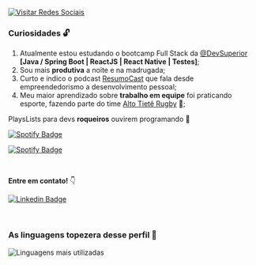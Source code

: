 <a href="https://linktr.ee/biacoelho"><img src="https://i.imgur.com/Q6jYDIR.png" title="Visitar Redes Sociais" /></a>


### Curiosidades :unlock:


1. Atualmente estou estudando o bootcamp Full Stack da [@DevSuperior](https://github.com/devsuperior) **[Java / Spring Boot | ReactJS | React Native | Testes]**;
2. Sou mais **produtiva** a noite e na madrugada;
3. Curto e indico o podcast [ResumoCast](https://www.resumocast.com.br) que fala desde empreendedorismo a desenvolvimento pessoal;
4. Meu maior aprendizado sobre **trabalho em equipe** foi praticando esporte, fazendo parte do time [Alto Tietê Rugby](https://www.instagram.com/altotieterugby) 🏉;


PlaysLists para devs **roqueiros** ouvirem programando :metal:

[![Spotify Badge](https://img.shields.io/badge/Instrumental%20Madness-Spotify-sucess)](https://open.spotify.com/playlist/37i9dQZF1DWUk47CLxI4Uo?si=KC8xEY-XQ52UUYx0iqBcFA)


[![Spotify Badge](https://img.shields.io/badge/Vampire%20Party-Spotify-sucess)](https://open.spotify.com/playlist/16aetRuek20SdGN5L8Gi41?si=Vf5jJ0KeQT-KBj86O0kKYA)

<br />

**Entre em contato!** :point_down:

[![Linkedin Badge](https://img.shields.io/badge/-LinkedIn-blue?style=for-the-badge&logo=Linkedin&logoColor=white&link=https://www.linkedin.com/in/biacoelho)](https://www.linkedin.com/in/biacoelho)

<br>

### As linguagens topezera desse perfil :rainbow:

<img src="https://github-readme-stats.vercel.app/api/top-langs/?username=biacoelho&layout=compact&theme=dark&hide_border=true&cache_seconds=2000" title="Linguagens mais utilizadas" alt="Linguagens mais utilizadas" />
